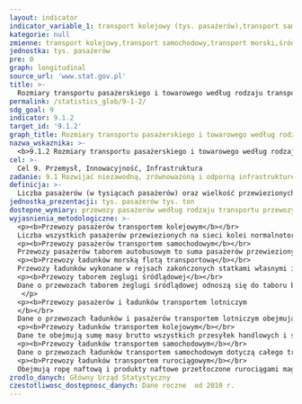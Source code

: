 ```yaml
---
layout: indicator
indicator_variable_1: transport kolejowy (tys. pasażerów),transport samochodowy (tys. pasażerów),transport morski (tys. pasażerów),śródlądowy transport wodny (tys. pasażerów),transport lotniczy (tys. pasażerów),transport kolejowy (tys. ton),transport samochodowy (tys. ton),transport morski (tys. ton),śródlądowy transport wodny (tys. ton),transport lotniczy (tys. ton)
kategorie: null
zmienne: transport kolejowy,transport samochodowy,transport morski,śródlądowy transport wodny,transport lotniczy,transport kolejowy,transport samochodowy,transport morski,śródlądowy transport wodny,transport lotniczy
jednostka: tys. pasażerów
pre: 0
graph: longitudinal
source_url: 'www.stat.gov.pl'
title: >-
  Rozmiary transportu pasażerskiego i towarowego według rodzaju transportu
permalink: /statistics_glob/9-1-2/
sdg_goal: 9
indicator: 9.1.2
target_id: '9.1.2'
graph_title: Rozmiary transportu pasażerskiego i towarowego według rodzaju transportu
nazwa_wskaznika: >-
  <b>9.1.2 Rozmiary transportu pasażerskiego i towarowego według rodzaju transportu</b>
cel: >-
  Cel 9. Przemysł, Innowacyjność, Infrastruktura
zadanie: 9.1 Rozwijać niezawodną, zrównoważoną i odporną infrastrukturę dobrej jakości, w tym infrastrukturę regionalną i transgraniczną, wspierającą rozwój gospodarczy i dobrobyt ludzi. Zapewnić wszystkim ludziom równy dostęp do infrastruktury po przystępnej cenie.
definicja: >-
  Liczba pasażerów (w tysiącach pasażerów) oraz wielkość przewiezionych ładunków (w tysiącach ton) według rodzaju transportu.
jednostka_prezentacji: tys. pasażerów tys. ton
dostepne_wymiary: przewozy pasażerów według rodzaju transportu przewozy ładunków według rodzaju transportu
wyjasnienia_metodologiczne: >-
  <p><b>Przewozy pasażerów transportem kolejowym</b></br>
  Liczba wszystkich pasażerów przewiezionych na sieci kolei normalnotorowych i wąskotorowych pociągami osobowymi, pośpiesznymi i ekspresowymi (łącznie z pasażerami przewiezionymi w wagonach sypialnych i w wagonach z miejscami do leżenia) z biletami płatnymi oraz pasażerów korzystających z bezpłatnych przejazdów na podstawie odpowiednich przepisów w ramach komunikacji wewnętrznej i międzynarodowej. </p>
  <p><b>Przewozy pasażerów transportem samochodowym</b></br>
  Przewozy pasażerów taborem autobusowym to suma pasażerów przewiezionych w komunikacji krajowej i międzynarodowej autobusami w ramach komunikacji regularnej (tj. na podstawie rozkładu jazdy), regularnej specjalnej (np. przewozy pracownicze, szkolne) oraz w przewozach pozostałych (np. wycieczkowe). Dane o przewozach pasażerów transportem samochodowym nie obejmują przewozów osób taborem autobusowym przedsiębiorstw komunikacji miejskiej oraz taborem autobusowym będącym w transporcie samochodowym gospodarczym. Dane nie obejmują przewozów dokonywanych przez podmioty o liczbie pracujących do 9 osób. </p>
  <p><b>Przewozy ładunków morską flotą transportową</b></br>
  Przewozy ładunków wykonane w rejsach zakończonych statkami własnymi i statkami dzierżawionymi pływającymi pod banderą polską i obcą. Obejmują przewozy ładunków wykonane we wszystkich relacjach, tj. przywożonych do portów polskich z portów obcych, wywożonych z portów polskich do portów obcych, przewożonych pomiędzy portami obcymi, przewożonych pomiędzy portami polskimi.Nie ujmuje się przewozów ładunków wykonanych statkami przekazanymi w czarter obcemu (zagranicznemu) armatorowi. </p>
  <p><b>Przewozy taborem żeglugi śródlądowej</b></br>
  Dane o przewozach taborem żeglugi śródlądowej odnoszą się do taboru będącego w eksploatacji polskich przedsiębiorstw żeglugi śródlądowej (łącznie z jednostkami pływającymi będącymi w dyspozycji przedsiębiorstw zagranicznych w okresie przerwy nawigacyjnej na polskich drogach wodnych) oraz od 2001 r. również podmiotów, których podstawowa działalność jest inna niż świadczenie tych usług. Dane o przewozach ładunków żeglugą śródlądową nie obejmują ładunków przewożonych w przesyłkach drobnych na statkach pasażerskich. Przewozy pasażerów taborem żeglugii śródlądowej obejmują również transport przybrzeżny.
   </p>
  <p><b>Przewozy pasażerów i ładunków transportem lotniczym
  </b></br>
  Dane o przewozach ładunków i pasażerów transportem lotniczym obejmują ładunki i pasażerów przewiezionych w lotach rozkładowych, dodatkowych i wynajętych (czarterowych) samolotami polskich przewoźników transportu lotniczego rozkładowego (transport pasażerów lub ładunków na stałych trasach i według stałych rozkładów lotów) oraz innych polskich przewoźników świadczących zarobkowo tego rodzaju usługi w komunikacji międzynarodowej i w komunikacji krajowej. </p>
  <p><b>Przewozy ładunków transportem kolejowym</b></br>
  Dane te obejmują sumę masy brutto wszystkich przesyłek handlowych i służbowych (tj. łącznie z wagą opakowań, a w przypadku przewozów w kontenerach również łącznie z wagą kontenerów) przewiezionych w wagonach towarowych w komunikacji wewnętrznej (krajowej) i międzynarodowej wszystkimi rodzajami pociągów. Dane nie obejmują przewozów manewrowych. </p>
  <p><b>Przewozy ładunków transportem samochodowym</b></br>
  Dane o przewozach ładunków transportem samochodowym dotyczą całego transportu samochodowego, tj. zarobkowego i gospodarczego w sektorze publicznym i prywatnym. Przez transport samochodowy zarobkowy rozumie się świadczenie usług przewozowych za opłatą, a przez transport samochodowy gospodarczy - wykonywanie przewozów ładunków na własne potrzeby, tj. bez opłaty (wliczanych w koszt przedsiębiorstwa). Dane częściowo szacunkowe. </p>
  <p><b>Przewozy ładunków transportem rurociągowym</b></br>
  Obejmują ropę naftową i produkty naftowe przetłoczone rurociągami magistralnymi na potrzeby wewnętrzne kraju (w tym z importu) i tranzytem przez terytorium kraju. Ilość ropy naftowej (produktów naftowych) ustala się jako sumę masy netto poszczególnych partii ropy (produktów) przyjętych do zbiorników odbiorcy za protokółami zdawczo-odbiorczymi.</p>
zrodlo_danych: Główny Urząd Statystyczny
czestotliwosc_dostępnosc_danych: Dane roczne  od 2010 r.
---
```

